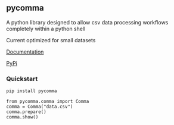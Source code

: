## pycomma
A python library designed to allow csv data processing workflows completely within a python shell 

Current optimized for small datasets

[Documentation](https://jordankobewade.github.io/pycomma)

[PyPi](https://pypi.org/project/pycomma/)

### Quickstart

``` pip install pycomma ```
``` 
from pycomma.comma import Comma 
comma = Comma("data.csv")
comma.prepare()
comma.show()
```
